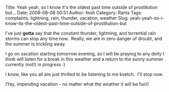 Title: Yeah yeah, so I know it's the oldest past time outside of prostitution but...
Date: 2008-08-08 00:51
Author: feoh
Category: Rants
Tags: complaints, lightning, rain, thunder, vacation, weather
Slug: yeah-yeah-so-i-know-its-the-oldest-past-time-outside-of-prostitution-but

I've just **gotta** say that the *constant* thunder, lightning, and
torrential rain storms can stop any time now.  Really, we are in zero
danger of droubt, and the summer is trickling away.

I go on vacation starting tomorrow evening, so I will be praying to any
deity I think will listen for a break in this weather and a return to
the sunny summer currently (not!) in progress :)

I know, like you all are just thrilled to be listening to me kvetch. 
I'll stop now.

(Yay, impending vacation - no matter what the weather it will be fun!)
